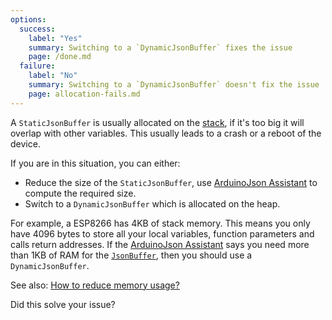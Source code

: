 ```yaml
---
options:
  success:
    label: "Yes"
    summary: Switching to a `DynamicJsonBuffer` fixes the issue
    page: /done.md
  failure:
    label: "No"
    summary: Switching to a `DynamicJsonBuffer` doesn't fix the issue
    page: allocation-fails.md
---
```


A `StaticJsonBuffer` is usually allocated on the [stack](https://en.wikipedia.org/wiki/Stack-based_memory_allocation), if it's too big it will overlap with other variables. This usually leads to a crash or a reboot of the device.

If you are in this situation, you can either:

* Reduce the size of the `StaticJsonBuffer`, use [ArduinoJson Assistant](/v5/assistant/) to compute the required size.
* Switch to a `DynamicJsonBuffer` which is allocated on the heap.

For example, a ESP8266 has 4KB of stack memory. This means you only have 4096 bytes to store all your local variables, function parameters and calls return addresses. If the [ArduinoJson Assistant](/v5/assistant/) says you need more than 1KB of RAM for the [`JsonBuffer`](/v5/api/jsonbuffer/), then you should use a `DynamicJsonBuffer`.

See also: [How to reduce memory usage?](/v5/faq/how-to-reduce-memory-usage/)

Did this solve your issue?
